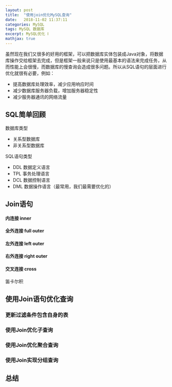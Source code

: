 ```yaml
---
layout: post
title:  "使用join优化MySQL查询"
date:   2018-11-02 11:37:11
categories: MySQL
tags: MySQL 数据库
excerpt: MySQL优化 Ⅰ
mathjax: true
---
```


虽然现在我们又很多的好用的框架，可以把数据库实体包装成Java对象，将数据库操作交给框架去完成，但是框架一般来说只是使用最基本的语法来完成任务，从而性能上会很慢，而数据库的慢查询会造成很多问题。所以从SQL语句的层面进行优化就很有必要，例如：

* 提高数据库处理效率，减少应用响应时间
* 减少数据库服务器负载，增加服务器稳定性
* 减少服务器通讯的网络流量

## SQL简单回顾

数据库类型

* 关系型数据库
* 非关系型数据库

SQL语句类型

* DDL 数据定义语言
* TPL 事务处理语言
* DCL 数据控制语言
* DML 数据操作语言（最常用，我们最需要优化的）

## Join语句

#### 内连接 inner
#### 全外连接 full outer
#### 左外连接 left outer
#### 右外连接 right outer
#### 交叉连接 cross
笛卡尔积

## 使用Join语句优化查询

### 更新过滤条件包含自身的表

### 使用Join优化子查询

### 使用Join优化聚合查询

### 使用Join实现分组查询


## 总结

